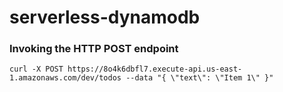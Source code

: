 # serverless-dynamodb

### Invoking the HTTP POST endpoint
`curl -X POST https://8o4k6dbfl7.execute-api.us-east-1.amazonaws.com/dev/todos --data "{ \"text\": \"Item 1\" }"`